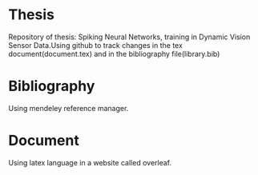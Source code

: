 # Thesis
Repository of thesis: Spiking Neural Networks, training in Dynamic Vision Sensor Data.Using github to track changes in the tex document(document.tex) and in the bibliography file(library.bib)
# Bibliography
Using mendeley reference manager.
# Document 
Using latex language in a website called overleaf.
